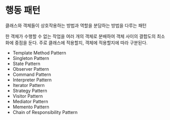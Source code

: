 # 행동 패턴

클래스와 객체들이 상호작용하는 방법과 역할을 분담하는 방법을 다루는 패턴  

한 객체가 수행할 수 없는 작업을 여러 개의 객체로 분배하여 객체 사이의 결합도의 최소화에 중점을 둔다.
주로 클래스에 적용할지, 객체에 적용할지에 따라 구분된다.

- Template Method Pattern
- Singleton Pattern
- State Pattern
- Observer Pattern
- Command Pattern
- Interpreter Pattern
- Iterator Pattern
- Strategy Pattern
- Visitor Pattern
- Mediator Pattern
- Memento Pattern
- Chain of Responsibility Pattern
